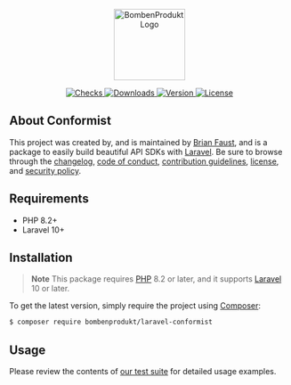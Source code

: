 <p align="center">
    <a href="https://bombenprodukt.com" target="_blank">
        <img src="https://raw.githubusercontent.com/faustbrian/assets/main/logo-text.svg" width="128" alt="BombenProdukt Logo" />
    </a>
</p>

<p align="center">
    <a href="https://github.com/faustbrian/laravel-conformist/actions">
        <img src="https://badge.sh/github/check-runs/BombenProdukt/laravel-conformist" alt="Checks" />
    </a>
    <a href="https://packagist.org/packages/bombenprodukt/laravel-conformist">
        <img src="https://badge.sh/packagist/downloads/BombenProdukt/laravel-conformist" alt="Downloads" />
    </a>
    <a href="https://packagist.org/packages/bombenprodukt/laravel-conformist">
        <img src="https://badge.sh/packagist/version/BombenProdukt/laravel-conformist" alt="Version" />
    </a>
    <a href="https://packagist.org/packages/bombenprodukt/laravel-conformist">
        <img src="https://badge.sh/packagist/license/BombenProdukt/laravel-conformist" alt="License" />
    </a>
</p>

## About Conformist

This project was created by, and is maintained by [Brian Faust](https://github.com/faustbrian), and is a package to easily build beautiful API SDKs with [Laravel](https://laravel.com/). Be sure to browse through the [changelog](CHANGELOG.md), [code of conduct](.github/CODE_OF_CONDUCT.md), [contribution guidelines](.github/CONTRIBUTING.md), [license](LICENSE), and [security policy](.github/SECURITY.md).

## Requirements

- PHP 8.2+
- Laravel 10+

## Installation

> **Note**
> This package requires [PHP](https://www.php.net/) 8.2 or later, and it supports [Laravel](https://laravel.com/) 10 or later.

To get the latest version, simply require the project using [Composer](https://getcomposer.org/):

```bash
$ composer require bombenprodukt/laravel-conformist
```

## Usage

Please review the contents of [our test suite](/tests) for detailed usage examples.
